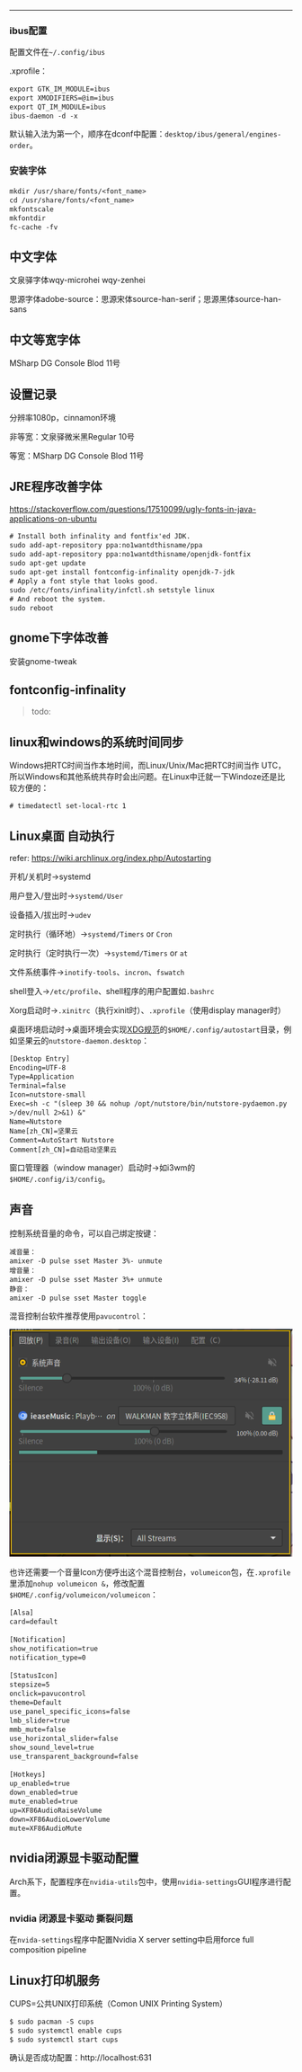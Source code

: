 ---



### ibus配置

配置文件在`~/.config/ibus`

.xprofile：

```
export GTK_IM_MODULE=ibus
export XMODIFIERS=@im=ibus
export QT_IM_MODULE=ibus
ibus-daemon -d -x
```

默认输入法为第一个，顺序在dconf中配置：`desktop/ibus/general/engines-order`。

### 安装字体



```
mkdir /usr/share/fonts/<font_name>
cd /usr/share/fonts/<font_name>
mkfontscale
mkfontdir
fc-cache -fv
```





## 中文字体

文泉驿字体wqy-microhei wqy-zenhei

思源字体adobe-source：思源宋体source-han-serif；思源黑体source-han-sans





## 中文等宽字体

MSharp DG Console Blod 11号



## 设置记录

分辨率1080p，cinnamon环境

非等宽：文泉驿微米黑Regular 10号

等宽：MSharp DG Console Blod 11号

## JRE程序改善字体

https://stackoverflow.com/questions/17510099/ugly-fonts-in-java-applications-on-ubuntu

```
# Install both infinality and fontfix'ed JDK.
sudo add-apt-repository ppa:no1wantdthisname/ppa
sudo add-apt-repository ppa:no1wantdthisname/openjdk-fontfix
sudo apt-get update
sudo apt-get install fontconfig-infinality openjdk-7-jdk
# Apply a font style that looks good.
sudo /etc/fonts/infinality/infctl.sh setstyle linux
# And reboot the system.
sudo reboot
```

## gnome下字体改善
安装gnome-tweak



## fontconfig-infinality

> todo: 



## linux和windows的系统时间同步

Windows把RTC时间当作本地时间，而Linux/Unix/Mac把RTC时间当作 UTC，所以Windows和其他系统共存时会出问题。在Linux中迁就一下Windoze还是比较方便的：

```
# timedatectl set-local-rtc 1
```



## Linux桌面 自动执行

refer: https://wiki.archlinux.org/index.php/Autostarting

开机/关机时->systemd

用户登入/登出时->`systemd/User`

设备插入/拔出时->`udev`

定时执行（循环地）->`systemd/Timers` or `Cron`

定时执行（定时执行一次）->`systemd/Timers` or `at`

文件系统事件->`inotify-tools`、`incron`、`fswatch`

shell登入->`/etc/profile`、shell程序的用户配置如`.bashrc`

Xorg启动时->`.xinitrc`（执行xinit时）、`.xprofile`（使用display manager时）

桌面环境启动时->桌面环境会实现[XDG规范](https://specifications.freedesktop.org/autostart-spec/autostart-spec-latest.html)的`$HOME/.config/autostart`目录，例如坚果云的`nutstore-daemon.desktop`：

```
[Desktop Entry]
Encoding=UTF-8
Type=Application
Terminal=false
Icon=nutstore-small
Exec=sh -c "(sleep 30 && nohup /opt/nutstore/bin/nutstore-pydaemon.py >/dev/null 2>&1) &"
Name=Nutstore
Name[zh_CN]=坚果云
Comment=AutoStart Nutstore
Comment[zh_CN]=自动启动坚果云
```

窗口管理器（window manager）启动时->如i3wm的`$HOME/.config/i3/config`。

## 声音

控制系统音量的命令，可以自己绑定按键：

```
减音量：
amixer -D pulse sset Master 3%- unmute
增音量：
amixer -D pulse sset Master 3%+ unmute
静音：
amixer -D pulse sset Master toggle
```

混音控制台软件推荐使用`pavucontrol`：

![image-20210317232811638](_assets/linux桌面环境配置/image-20210317232811638.png)

也许还需要一个音量Icon方便呼出这个混音控制台，`volumeicon`包，在`.xprofile`里添加`nohup volumeicon &`，修改配置`$HOME/.config/volumeicon/volumeicon`：

```
[Alsa]
card=default

[Notification]
show_notification=true
notification_type=0

[StatusIcon]
stepsize=5
onclick=pavucontrol
theme=Default
use_panel_specific_icons=false
lmb_slider=true
mmb_mute=false
use_horizontal_slider=false
show_sound_level=true
use_transparent_background=false

[Hotkeys]
up_enabled=true
down_enabled=true
mute_enabled=true
up=XF86AudioRaiseVolume
down=XF86AudioLowerVolume
mute=XF86AudioMute
```

## nvidia闭源显卡驱动配置

Arch系下，配置程序在`nvidia-utils`包中，使用`nvidia-settings`GUI程序进行配置。

### nvidia 闭源显卡驱动 撕裂问题

在`nvida-settings`程序中配置Nvidia X server setting中启用force full composition pipeline



## Linux打印机服务

CUPS=公共UNIX打印系统（Comon UNIX Printing System）

```
$ sudo pacman -S cups
$ sudo systemctl enable cups
$ sudo systemctl start cups
```

确认是否成功配置：http://localhost:631
